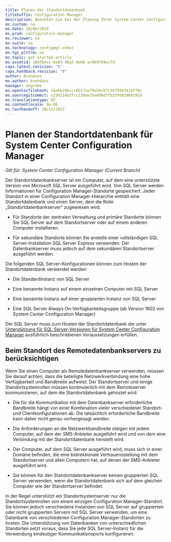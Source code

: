 ```yaml
---
title: Planen der Standortdatenbank
titleSuffix: Configuration Manager
description: Beachten Sie bei der Planung Ihrer System Center Configuration Manager-Hierarchie die Standortdatenbank und den Standortdatenbankserver.
ms.custom: na
ms.date: 10/06/2016
ms.prod: configuration-manager
ms.reviewer: na
ms.suite: na
ms.technology: configmgr-other
ms.tgt_pltfrm: na
ms.topic: get-started-article
ms.assetid: 104fb4cc-6e83-40a3-8e6b-ac909fb9ec7d
caps.latest.revision: "5"
caps.handback.revision: "0"
author: Brenduns
ms.author: brenduns
manager: angrobe
ms.openlocfilehash: 1bebb28bccc8b1faa79a56c97c56793d391bf70c
ms.sourcegitcommit: c236214b2fcc13dae7bad96d7fb33f692868191d
ms.translationtype: HT
ms.contentlocale: de-DE
ms.lasthandoff: 10/12/2017
---
```

# <a name="plan-for-the-site-database-for-system-center-configuration-manager"></a>Planen der Standortdatenbank für System Center Configuration Manager

*Gilt für: System Center Configuration Manager (Current Branch)*

Der Standortdatenbankserver ist ein Computer, auf dem eine unterstützte Version von Microsoft SQL Server ausgeführt wird. Von SQL Server werden Informationen für Configuration Manager-Standorte gespeichert. Jeder Standort in einer Configuration Manager-Hierarchie enthält eine Standortdatenbank und einen Server, dem die Rolle „Standortdatenbankserver“ zugewiesen wird.  

-   Für Standorte der zentralen Verwaltung und primäre Standorte können Sie SQL Server auf dem Standortserver oder auf einem anderen Computer installieren.  

-   Für sekundäre Standorte können Sie anstelle einer vollständigen SQL Server-Installation SQL Server Express verwenden. Der Datenbankserver muss jedoch auf dem sekundären Standortserver ausgeführt werden.  

Die folgenden SQL Server-Konfigurationen können zum Hosten der Standortdatenbank verwendet werden:  

-   Die Standardinstanz von SQL Server  

-   Eine benannte Instanz auf einem einzelnen Computer mit SQL Server  

-   Eine benannte Instanz auf einer gruppierten Instanz von SQL Server  

-   Eine SQL Server Always On-Verfügbarkeitsgruppe (ab Version 1602 von System Center Configuration Manager)


Der SQL Server muss zum Hosten der Standortdatenbank die unter [Unterstützung für SQL Server-Versionen für System Center Configuration Manager](../../../core/plan-design/configs/support-for-sql-server-versions.md) ausführlich beschriebenen Voraussetzungen erfüllen.  



## <a name="remote-database-server-location-considerations"></a>Beim Standort des Remotedatenbankservers zu berücksichtigen  

Wenn Sie einen Computer als Remotedatenbankserver verwenden, müssen Sie darauf achten, dass die beteiligte Netzwerkverbindung eine hohe Verfügbarkeit und Bandbreite aufweist. Der Standortserver und einige Standortsystemrollen müssen kontinuierlich mit dem Remoteserver kommunizieren, auf dem die Standortdatenbank gehostet wird.

-   Die für die Kommunikation mit dem Datenbankserver erforderliche Bandbreite hängt von einer Kombination vieler verschiedener Standort- und Clientkonfigurationen ab. Die tatsächlich erforderliche Bandbreite kann daher nicht genau vorhergesagt werden.  

-   Die Anforderungen an die Netzwerkbandbreite steigen mit jedem Computer, auf dem der SMS-Anbieter ausgeführt wird und von dem eine Verbindung mit der Standortdatenbank herstellt wird.  

-   Der Computer, auf dem SQL Server ausgeführt wird, muss sich in einer Domäne befinden, die eine bidirektionale Vertrauensstellung mit dem Standortserver und allen Computern hat, auf denen der SMS-Anbieter ausgeführt wird.  

-   Sie können für den Standortdatenbankserver keinen gruppierten SQL Server verwenden, wenn die Standortdatenbank sich auf dem gleichen Computer wie der Standortserver befindet.  


In der Regel unterstützt ein Standortsystemserver nur die Standortsystemrollen von einem einzigen Configuration Manager-Standort. Sie können jedoch verschiedene Instanzen von SQL Server auf gruppierten oder nicht gruppierten Servern mit SQL Server verwenden, um eine Datenbank von verschiedenen Configuration Manager-Standorten zu hosten. Die Unterstützung von Datenbanken von unterschiedlichen Standorten setzt voraus, dass Sie jede SQL Server-Instanz für die Verwendung eindeutiger Kommunikationsports konfigurieren.  
